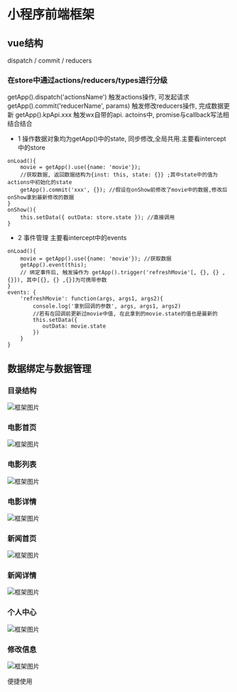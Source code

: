 # 小程序前端框架

## vue结构
dispatch / commit / reducers

### 在store中通过actions/reducers/types进行分级
getApp().dispatch('actionsName') 触发actions操作, 可发起请求
getApp().commit('reducerName', params) 触发修改reducers操作, 完成数据更新
getApp().kpApi.xxx 触发wx自带的api.
actoins中, promise与callback写法相结合结合

* 1 操作数据对象均为getApp()中的state, 同步修改,全局共用.主要看intercept中的store
```
onLoad(){
    movie = getApp().use({name: 'movie'});
    //获取数据, 返回数据结构为{inst: this, state: {}} ;其中state中的值为actions中初始化的state
    getApp().commit('xxx', {}); //假设在onShow前修改了movie中的数据,修改后onShow拿到最新修改的数据
}
onShow(){
    this.setData({ outData: store.state }); //直接调用
}
```
* 2 事件管理 主要看intercept中的events
```
onLoad(){
    movie = getApp().use({name: 'movie'}); //获取数据
    getApp().event(this);
    // 绑定事件后, 触发操作为 getApp().trigger('refreshMovie'[, {}, {} ,{}]), 其中[{}, {} ,{}]为可携带参数
}
events: {
    'refreshMovie': function(args, args1, args2){
        console.log('拿到回调的参数', args, args1, args2)
        //若有在回调前更新过movie中值, 在此拿到的movie.state的值也是最新的
        this.setData({
           outData: movie.state
        })
    }
}
```

## 数据绑定与数据管理

### 目录结构 
![框架图片](https://github.com/wanwusangzhi1992/assets/blob/master/miniprogram/frame.png)
### 电影首页
![框架图片](https://github.com/wanwusangzhi1992/assets/blob/master/miniprogram/movie.png)
### 电影列表 
![框架图片](https://github.com/wanwusangzhi1992/assets/blob/master/miniprogram/movie-list.png)
### 电影详情 
![框架图片](https://github.com/wanwusangzhi1992/assets/blob/master/miniprogram/movie-detail.png)

### 新闻首页 

![框架图片](https://github.com/wanwusangzhi1992/assets/blob/master/miniprogram/new.png)
### 新闻详情 
![框架图片](https://github.com/wanwusangzhi1992/assets/blob/master/miniprogram/new-detail.png)

### 个人中心 

![框架图片](https://github.com/wanwusangzhi1992/assets/blob/master/miniprogram/person.png)
### 修改信息
![框架图片](https://github.com/wanwusangzhi1992/assets/blob/master/miniprogram/person-modify.png)

便捷使用


